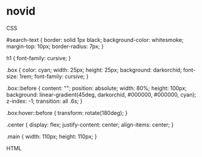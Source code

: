 # novid

CSS

#search-text {
    border: solid 1px black;
    background-color: whitesmoke;
    margin-top: 10px;
    border-radius: 7px;
}

h1 {
    font-family: cursive;
}

.box {
    color: cyan;
    width: 25px;
    height: 25px;
    background: darkorchid;
    font-size: 1rem;
    font-family: cursive;
}


.box::before {
    content: "";
    position: absolute;
    width: 80%;
    height: 100px;
    background: linear-gradient(45deg, darkorchid, #000000, #000000, cyan);
    z-index: -1;
    transition: all .6s;
}

.box:hover::before {
    transform: rotate(180deg);
}

.center {
    display: flex;
    justify-content: center;
    align-items: center;
}

.main {
    width: 110px;
    height: 110px;
}


HTML

